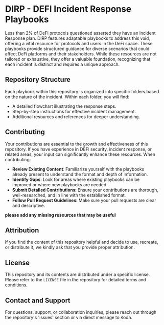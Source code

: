 # DIRP - DEFI Incident Response Playbooks

Less than 2% of DeFi protocols questioned asserted they have an Incident Response plan. DIRP features adaptable playbooks to address this void, offering a vital resource for protocols and users in the DeFi space. These playbooks provide structured guidance for diverse scenarios that could affect DeFi platforms and their stakeholders. While these resources are not tailored or exhaustive, they offer a valuable foundation, recognizing that each incident is distinct and requires a unique approach.

## Repository Structure

Each playbook within this repository is organized into specific folders based on the nature of the incident. Within each folder, you will find:

- A detailed flowchart illustrating the response steps.
- Step-by-step instructions for effective incident management.
- Additional resources and references for deeper understanding.

## Contributing

Your contributions are essential to the growth and effectiveness of this repository. If you have experience in DEFI security, incident response, or related areas, your input can significantly enhance these resources. When contributing:

- **Review Existing Content**: Familiarize yourself with the playbooks already present to understand the format and depth of information.
- **Identify Gaps**: Look for areas where existing playbooks can be improved or where new playbooks are needed.
- **Submit Detailed Contributions**: Ensure your contributions are thorough, well-researched, and in line with the established format.
- **Follow Pull Request Guidelines**: Make sure your pull requests are clear and descriptive.

**please add any missing resources that may be useful**

## Attribution

If you find the content of this repository helpful and decide to use, recreate, or distribute it, we kindly ask that you provide proper attribution. 

## License

This repository and its contents are distributed under a specific license. Please refer to the `LICENSE` file in the repository for detailed terms and conditions.

## Contact and Support

For questions, support, or collaboration inquiries, please reach out through the repository's 'Issues' section or via direct message to Koda.


